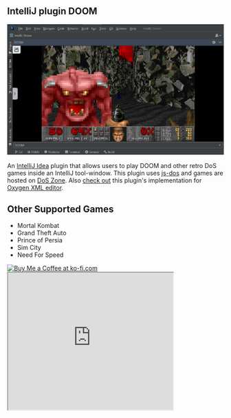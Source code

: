 IntelliJ plugin DOOM
---
![DOOM](doc/doomss.png)
<!-- Plugin description -->
An [IntelliJ Idea](https://www.jetbrains.com/idea/) plugin that allows users to play DOOM and other retro DoS games inside an IntelliJ tool-window.
This plugin uses [js-dos](https://github.com/caiiiycuk/js-dos) and games are hosted on [DoS Zone](https://dos.zone/). Also [check out](https://github.com/KOTerra/oxygen-addon-doom) this plugin's implementation for [Oxygen XML editor](https://www.oxygenxml.com/).

## Other Supported Games

- Mortal Kombat
- Grand Theft Auto
- Prince of Persia
- Sim City
- Need For Speed

<div/>
<a href='https://ko-fi.com/Y8Y1OAV70' target='_blank'><img height='36' style='border:0px;height:36px;' src='https://storage.ko-fi.com/cdn/kofi4.png?v=3' border='0' alt='Buy Me a Coffee at ko-fi.com' /></a>
<!-- Plugin description end -->

<div/>
<iframe width="384px" height="319px" src="https://plugins.jetbrains.com/embeddable/card/23206"></iframe>  
